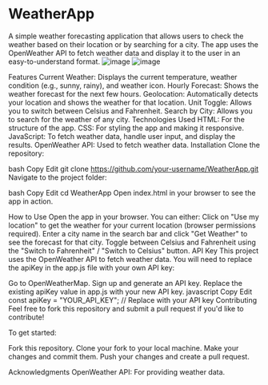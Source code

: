 # WeatherApp
A simple weather forecasting application that allows users to check the weather based on their location or by searching for a city. The app uses the OpenWeather API to fetch weather data and display it to the user in an easy-to-understand format.
![image](https://github.com/user-attachments/assets/69b08dd8-00a5-4bc2-9ea4-c605724dbec2)
![image](https://github.com/user-attachments/assets/a9285d4f-bec4-4b2e-ac17-a3d06b298960)


Features
Current Weather: Displays the current temperature, weather condition (e.g., sunny, rainy), and weather icon.
Hourly Forecast: Shows the weather forecast for the next few hours.
Geolocation: Automatically detects your location and shows the weather for that location.
Unit Toggle: Allows you to switch between Celsius and Fahrenheit.
Search by City: Allows you to search for the weather of any city.
Technologies Used
HTML: For the structure of the app.
CSS: For styling the app and making it responsive.
JavaScript: To fetch weather data, handle user input, and display the results.
OpenWeather API: Used to fetch weather data.
Installation
Clone the repository:

bash
Copy
Edit
git clone https://github.com/your-username/WeatherApp.git
Navigate to the project folder:

bash
Copy
Edit
cd WeatherApp
Open index.html in your browser to see the app in action.

How to Use
Open the app in your browser.
You can either:
Click on "Use my location" to get the weather for your current location (browser permissions required).
Enter a city name in the search bar and click "Get Weather" to see the forecast for that city.
Toggle between Celsius and Fahrenheit using the "Switch to Fahrenheit" / "Switch to Celsius" button.
API Key
This project uses the OpenWeather API to fetch weather data. You will need to replace the apiKey in the app.js file with your own API key:

Go to OpenWeatherMap.
Sign up and generate an API key.
Replace the existing apiKey value in app.js with your new API key.
javascript
Copy
Edit
const apiKey = "YOUR_API_KEY"; // Replace with your API key
Contributing
Feel free to fork this repository and submit a pull request if you'd like to contribute!

To get started:

Fork this repository.
Clone your fork to your local machine.
Make your changes and commit them.
Push your changes and create a pull request.

Acknowledgments
OpenWeather API: For providing weather data.
